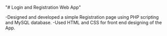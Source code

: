 "# Login and Registration Web App"

-Designed and developed a simple Registration page using PHP scripting and MySQL database.
-Used HTML and CSS for front end designing of the App.
